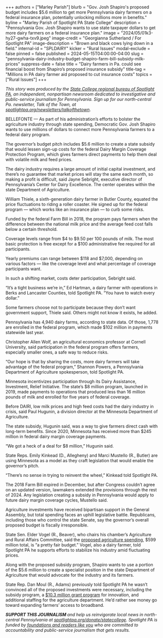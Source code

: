 +++
authors = ["Marley Parish"]
blurb = "Gov. Josh Shapiro's proposed budget includes $5.6 million to get more Pennsylvania dairy farmers on a federal insurance plan, potentially unlocking millions more in benefits."
byline = "Marley Parish of Spotlight PA State College"
description = "Pennsylvania Gov. Josh Shapiro wants to use state taxpayer dollars to get more dairy farmers on a federal insurance plan."
image = "2024/05/01k3-hy27-gwha-txv9.jpeg"
image-credit = "Georgianna Sutherland / For Spotlight PA"
image-description = "Brown and black cows lying down in a field."
internal-id = "SPLDAIRY"
kicker = "Rural Issues"
modal-exclude = false
pinned = false
published = 2024-05-15T04:00:00-04:00
slug = "pennsylvania-dairy-industry-budget-shapiro-farm-bill-subsidy-milk-prices"
suppress-date = false
title = "Dairy farmers in Pa. could see financial boost from Shapiro’s proposed insurance subsidy"
title-tag = "Millions in PA dairy farmer aid proposed to cut insurance costs"
topics = ["Rural Issues"]
+++

<em>This story was produced by the </em><a href="https://www.spotlightpa.org/statecollege"><em>State College regional bureau of Spotlight PA</em></a><em>, an independent, nonpartisan newsroom dedicated to investigative and public-service journalism for Pennsylvania. Sign up for our north-central Pa. newsletter, Talk of the Town, at </em><a href="https://www.spotlightpa.org/newsletters/talkofthetown"><em>spotlightpa.org/newsletters/talkofthetown</em></a>.

BELLEFONTE — As part of his administration’s efforts to bolster the agriculture industry through state spending, Democratic Gov. Josh Shapiro wants to use millions of dollars to connect more Pennsylvania farmers to a federal dairy program.

The governor’s budget pitch includes $5.6 million to create a state subsidy that would lessen sign-up costs for the federal Dairy Margin Coverage Protection Program, which gives farmers direct payments to help them deal with volatile milk and feed prices.

The dairy industry requires a large amount of initial capital investment, and there’s no guarantee that market prices will stay the same each month, so making a profit is difficult, said Jayne Sebright, executive director of Pennsylvania’s Center for Dairy Excellence. The center operates within the state Department of Agriculture.

William Thiele, a sixth-generation dairy farmer in Butler County, equated the price fluctuations to riding a roller coaster. He signed up for the federal program — which works like an insurance plan — to curb some risks.

<script src="https://www.spotlightpa.org/embed.js" async></script><div data-spl-embed-version="1" data-spl-src="https://www.spotlightpa.org/embeds/newsletter/?cta=Sign%20up%20for%20our%20new%20regional%20newsletter%2C%20%3Cb%3ETalk%20of%20the%20Town%3C%2Fb%3E%2C%20and%20get%20all%20the%20news%20and%20notes%20from%20State%20College%20and%20north-central%20PA.&button=Sign%20Up%20Now&preselect=state_college&eyebrow=DON'T%20MISS%20A%20BEAT"></div>

Funded by the federal Farm Bill in 2018, the program pays farmers when the difference between the national milk price and the average feed cost falls below a certain threshold.

Coverage levels range from $4 to $9.50 per 100 pounds of milk. The most basic protection is free except for a $100 administrative fee required for all participants.

Yearly premiums can range between $118 and $7,000, depending on various factors — like the coverage level and what percentage of coverage participants want.

In such a shifting market, costs deter participation, Sebright said.

“It’s a tight business we’re in,” Ed Hartman, a dairy farmer with operations in Berks and Lancaster Counties, told Spotlight PA. “You have to watch every dollar.”

Some farmers choose not to participate because they don’t want government support, Thiele said. Others might not know it exists, he added.

Pennsylvania has 4,940 dairy farms, according to state data. Of those, 1,778 are enrolled in the federal program, which made $102 million in payments statewide last year.

Christopher Allen Wolf, an agricultural economics professor at Cornell University, said participation in the federal program offers farmers, especially smaller ones, a safe way to reduce risks.

“Our hope is that by sharing the costs, more dairy farmers will take advantage of the federal program,” Shannon Powers, a Pennsylvania Department of Agriculture spokesperson, told Spotlight PA.

Minnesota incentivizes participation through its Dairy Assistance, Investment, Relief Initiative. The state’s $8 million program, launched in 2019, made payments to operations that produced less than 16 million pounds of milk and enrolled for five years of federal coverage.

Before DAIRI, low milk prices and high feed costs had the dairy industry in crisis, said Paul Hugunin, a division director at the Minnesota Department of Agriculture.

The state subsidy, Hugunin said, was a way to give farmers direct cash with long-term benefits. Since 2020, Minnesota has received more than $245 million in federal dairy margin coverage payments.

“We got a heck of a deal for $8 million,” Hugunin said.

<script src="https://www.spotlightpa.org/embed.js" async></script><div data-spl-embed-version="1" data-spl-src="https://www.spotlightpa.org/embeds/donate/"></div>

State Reps. Emily Kinkead (D., Allegheny) and Marci Mustello (R., Butler) are using Minnesota as a model as they craft legislation that would enable the governor’s pitch.

“There’s no sense in trying to reinvent the wheel,” Kinkead told Spotlight PA.

The 2018 Farm Bill expired in December, but after Congress couldn’t agree on an updated version, lawmakers extended the provisions through the rest of 2024. Any legislation creating a subsidy in Pennsylvania would apply to future dairy margin coverage cycles, Mustello said.

Agriculture investments have received bipartisan support in the General Assembly, but total spending faces an uphill legislative battle. Republicans, including those who control the state Senate, say the governor’s overall proposed budget is fiscally irresponsible.

State Sen. Elder Vogel (R., Beaver), who chairs his chamber’s Agriculture and Rural Affairs Committee, said the <a href="https://www.spotlightpa.org/statecollege/2024/04/agriculture-dairy-industry-shapiro-budget-fairlife-economic-development/">proposed agriculture spending</a>, $599 million total, is “a pretty fair budget.” Vogel, also a dairy farmer, told Spotlight PA he supports efforts to stabilize his industry amid fluctuating prices.

Along with the proposed subsidy program, Shapiro wants to use a portion of the $5.6 million to create a specialist position in the state Department of Agriculture that would advocate for the industry and its farmers.

State Rep. Dan Moul (R., Adams) previously told Spotlight PA he wasn’t convinced all of the proposed investments were necessary, including the subsidy program, a <a href="https://www.spotlightpa.org/statecollege/2024/03/pennsylvania-budget-shapiro-agriculture-innovation-grant-farmers/">$10.3 million grant program</a> for innovation, and additional staffing for the agriculture department. He’d rather see money go toward expanding farmers’ access to broadband.

<strong><em>SUPPORT THIS JOURNALISM </em></strong><em>and help us reinvigorate local news in north-central Pennsylvania at </em><a href="https://www.spotlightpa.org/donate/statecollege"><em>spotlightpa.org/donate/statecollege</em></a><em>. Spotlight PA is funded by </em><a href="https://www.spotlightpa.org/support"><em>foundations and readers like you</em></a><em> who are committed to accountability and public-service journalism that gets results.</em>

